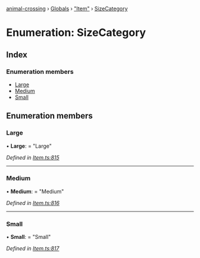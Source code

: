 [animal-crossing](../README.md) › [Globals](../globals.md) › ["Item"](../modules/_item_.md) › [SizeCategory](_item_.sizecategory.md)

# Enumeration: SizeCategory

## Index

### Enumeration members

* [Large](_item_.sizecategory.md#large)
* [Medium](_item_.sizecategory.md#medium)
* [Small](_item_.sizecategory.md#small)

## Enumeration members

###  Large

• **Large**: = "Large"

*Defined in [Item.ts:815](https://github.com/Norviah/animal-crossing/blob/2672d28/module/types/Item.ts#L815)*

___

###  Medium

• **Medium**: = "Medium"

*Defined in [Item.ts:816](https://github.com/Norviah/animal-crossing/blob/2672d28/module/types/Item.ts#L816)*

___

###  Small

• **Small**: = "Small"

*Defined in [Item.ts:817](https://github.com/Norviah/animal-crossing/blob/2672d28/module/types/Item.ts#L817)*
